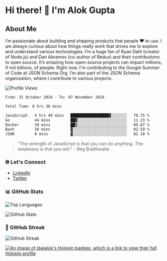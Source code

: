 # Hi there! 👋 I'm Alok Gupta

## About Me
I’m passionate about building and shipping products that people ❤️ to use. I am always curious about how things really work that drives me to explore and understand various technologies. I’m a huge fan of Ryan Dahl (creator of Node.js) and Dan Abramov (co-author of Redux) and their contributions to open source. It’s amazing how open-source projects can impact millions, if not billions, of people. Right now, I'm contributing to the Google Summer of Code at JSON Schema Org. I’m also part of the JSON Schema organization, where I contribute to various projects.

![Profile Views](https://komarev.com/ghpvc/?username=aialok&label=Profile%20views&color=0e75b6&style=flat)

<!--START_SECTION:waka-->

```txt
From: 31 October 2024 - To: 07 November 2024

Total Time: 6 hrs 36 mins

JavaScript   4 hrs 40 mins   █████████████████▓░░░░░░░   70.75 %
Go           44 mins         ██▓░░░░░░░░░░░░░░░░░░░░░░   11.33 %
Docker       39 mins         ██▒░░░░░░░░░░░░░░░░░░░░░░   09.87 %
Bash         10 mins         ▓░░░░░░░░░░░░░░░░░░░░░░░░   02.59 %
JSON         8 mins          ▓░░░░░░░░░░░░░░░░░░░░░░░░   02.18 %
```

<!--END_SECTION:waka-->

> "The strength of JavaScript is that you can do anything. The weakness is that you will." - Reg Braithwaite

### 🌐 Let's Connect
- [LinkedIn](https://www.linkedin.com/in/aialok/)
- [Twitter](https://twitter.com/ai_alok)

### 📊 GitHub Stats
![Top Languages](https://github-readme-stats.vercel.app/api/top-langs/?username=aialok&layout=compact)

![GitHub Stats](https://github-readme-stats-peach-pi.vercel.app/api?username=aialok&show_icons=true&hide_title=true&include_all_commits=true&count_private=true&bg_color=45,2b8eaf,b222a8&text_color=ffffff&icon_color=ffffff&title_color=ffffff&border_color=000000)

### 🚀 GitHub Streak
![GitHub Streak](https://github-readme-streak-stats.herokuapp.com/?user=aialok)



[![An image of @aialok's Holopin badges, which is a link to view their full Holopin profile](https://holopin.me/aialok)](https://holopin.io/@aialok)

